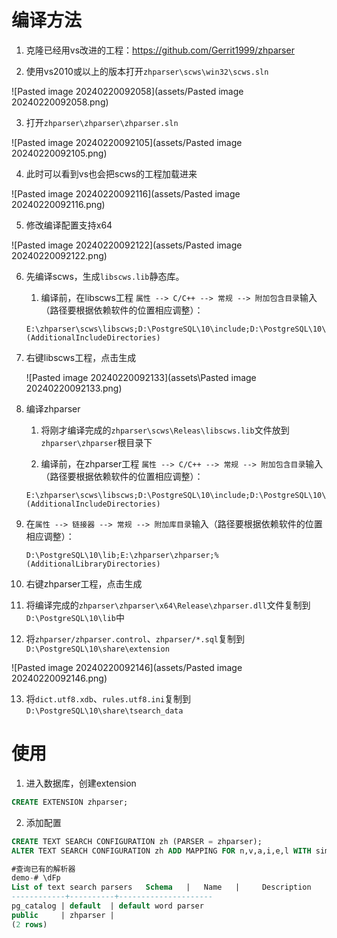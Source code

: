 # 编译方法

1. 克隆已经用vs改进的工程：https://github.com/Gerrit1999/zhparser

2. 使用vs2010或以上的版本打开`zhparser\scws\win32\scws.sln`

![Pasted image 20240220092058](assets/Pasted image 20240220092058.png)

3. 打开`zhparser\zhparser\zhparser.sln`

![Pasted image 20240220092105](assets/Pasted image 20240220092105.png)

4. 此时可以看到vs也会把scws的工程加载进来

![Pasted image 20240220092116](assets/Pasted image 20240220092116.png)

5. 修改编译配置支持x64

![Pasted image 20240220092122](assets/Pasted image 20240220092122.png)

6. 先编译scws，生成`libscws.lib`静态库。
   
   1. 编译前，在libscws工程 `属性 --> C/C++ --> 常规 --> 附加包含目录`输入（路径要根据依赖软件的位置相应调整）：
      
	```
	E:\zhparser\scws\libscws;D:\PostgreSQL\10\include;D:\PostgreSQL\10\include\server;D:\PostgreSQL\10\include\server\utils;D:\PostgreSQL\10\include\server\port;%(AdditionalIncludeDirectories)
	```

7. 右键libscws工程，点击生成
   
   ![Pasted image 20240220092133](assets\Pasted image 20240220092133.png)

8. 编译zhparser
   
   1. 将刚才编译完成的`zhparser\scws\Releas\libscws.lib`文件放到`zhparser\zhparser`根目录下
   
   2. 编译前，在zhparser工程 `属性 --> C/C++ --> 常规 --> 附加包含目录`输入（路径要根据依赖软件的位置相应调整）：
      
	```
	E:\zhparser\scws\libscws;D:\PostgreSQL\10\include;D:\PostgreSQL\10\include\server;D:\PostgreSQL\10\include\server\utils;D:\PostgreSQL\10\include\server\port;D:\PostgreSQL\10\include\server\port\win32;%(AdditionalIncludeDirectories)
	```

9. 在`属性 --> 链接器 --> 常规 --> 附加库目录`输入（路径要根据依赖软件的位置相应调整）：
   
	```
	D:\PostgreSQL\10\lib;E:\zhparser\zhparser;%(AdditionalLibraryDirectories)
	```

10. 右键zhparser工程，点击生成

11. 将编译完成的`zhparser\zhparser\x64\Release\zhparser.dll`文件复制到`D:\PostgreSQL\10\lib`中

12. 将`zhparser/zhparser.control`、`zhparser/*.sql`复制到`D:\PostgreSQL\10\share\extension`

![Pasted image 20240220092146](assets/Pasted image 20240220092146.png)

13. 将`dict.utf8.xdb`、`rules.utf8.ini`复制到`D:\PostgreSQL\10\share\tsearch_data`

# 使用

1. 进入数据库，创建extension

```sql
CREATE EXTENSION zhparser;
```

2. 添加配置

```sql
CREATE TEXT SEARCH CONFIGURATION zh (PARSER = zhparser);
ALTER TEXT SEARCH CONFIGURATION zh ADD MAPPING FOR n,v,a,i,e,l WITH simple;

#查询已有的解析器
demo-# \dFp         
List of text search parsers   Schema   |   Name   |     Description     
------------+----------+--------------------- 
pg_catalog | default  | default word parser 
public     | zhparser | 
(2 rows)
```
